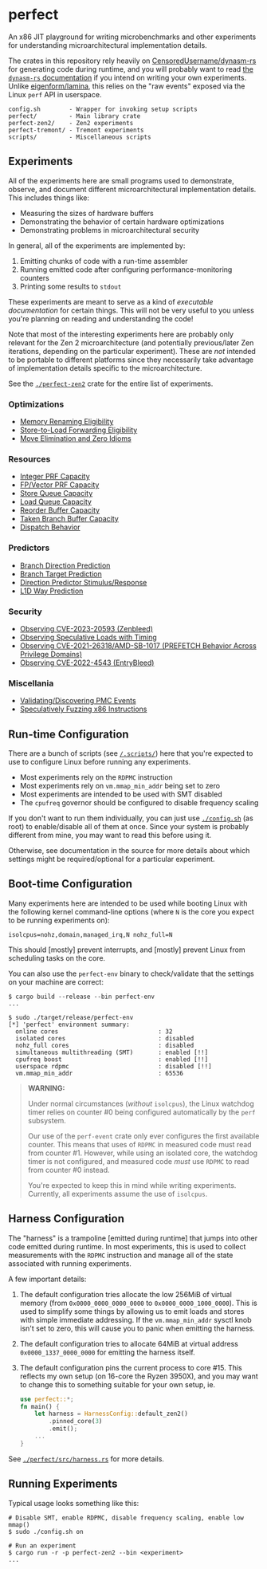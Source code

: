 # perfect

An x86 JIT playground for writing microbenchmarks and other experiments for 
understanding microarchitectural implementation details. 

The crates in this repository rely heavily on 
[CensoredUsername/dynasm-rs](https://github.com/CensoredUsername/dynasm-rs) 
for generating code during runtime, and you will probably want to read 
[the `dynasm-rs` documentation](https://censoredusername.github.io/dynasm-rs/language/index.html) if
you intend on writing your own experiments.
Unlike [eigenform/lamina](https://github.com/eigenform/lamina), this 
relies on the "raw events" exposed via the Linux `perf` API in userspace. 

```
config.sh        - Wrapper for invoking setup scripts
perfect/         - Main library crate
perfect-zen2/    - Zen2 experiments
perfect-tremont/ - Tremont experiments
scripts/         - Miscellaneous scripts
```

## Experiments

All of the experiments here are small programs used to demonstrate, observe, 
and document different microarchitectural implementation details. 
This includes things like: 

- Measuring the sizes of hardware buffers
- Demonstrating the behavior of certain hardware optimizations 
- Demonstrating problems in microarchitectural security

In general, all of the experiments are implemented by: 

1. Emitting chunks of code with a run-time assembler
2. Running emitted code after configuring performance-monitoring counters
3. Printing some results to `stdout`

These experiments are meant to serve as a kind of *executable documentation*
for certain things. This will not be very useful to you unless you're planning
on reading and understanding the code! 

Note that most of the interesting experiments here are probably only relevant
for the Zen 2 microarchitecture (and potentially previous/later Zen iterations,
depending on the particular experiment). These are *not* intended to be 
portable to different platforms since they necessarily take advantage of 
implementation details specific to the microarchitecture. 

See the [`./perfect-zen2`](./perfect-zen2/src/bin/) crate for the entire list of 
experiments. 

### Optimizations

- [Memory Renaming Eligibility](./perfect-zen2/src/bin/memfile.rs)
- [Store-to-Load Forwarding Eligibility](./perfect-zen2/src/bin/stlf.rs)
- [Move Elimination and Zero Idioms](./perfect-zen2/src/bin/rename.rs)

### Resources

- [Integer PRF Capacity](./perfect-zen2/src/bin/int.rs)
- [FP/Vector PRF Capacity](./perfect-zen2/src/bin/fp.rs)
- [Store Queue Capacity](./perfect-zen2/src/bin/stq.rs)
- [Load Queue Capacity](./perfect-zen2/src/bin/ldq.rs)
- [Reorder Buffer Capacity](./perfect-zen2/src/bin/rob.rs)
- [Taken Branch Buffer Capacity](./perfect-zen2/src/bin/tbb.rs)
- [Dispatch Behavior](./perfect-zen2/src/bin/dispatch.rs)

### Predictors

- [Branch Direction Prediction](./perfect-zen2/src/bin/bp.rs)
- [Branch Target Prediction](./perfect-zen2/src/bin/btb.rs)
- [Direction Predictor Stimulus/Response](./perfect-zen2/src/bin/bp-pattern.rs)
- [L1D Way Prediction](./perfect-zen2/src/bin/dcache.rs)

### Security

- [Observing CVE-2023-20593 (Zenbleed)](./perfect-zen2/src/bin/zenbleed.rs)
- [Observing Speculative Loads with Timing](./perfect-zen2/src/bin/flush-reload.rs)
- [Observing CVE-2021-26318/AMD-SB-1017 (PREFETCH Behavior Across Privilege Domains)](./perfect-zen2/src/bin/prefetch.rs)
- [Observing CVE-2022-4543 (EntryBleed)](./perfect-zen2/src/bin/entrybleed.rs)

### Miscellania

- [Validating/Discovering PMC Events](./perfect-zen2/src/bin/pmc.rs)
- [Speculatively Fuzzing x86 Instructions](./perfect-zen2/src/bin/specdec.rs)


## Run-time Configuration

There are a bunch of scripts (see [`/.scripts/`](./scripts/)) here that you're 
expected to use to configure Linux before running any experiments. 

- Most experiments rely on the `RDPMC` instruction
- Most experiments rely on `vm.mmap_min_addr` being set to zero
- Most experiments are intended to be used with SMT disabled
- The `cpufreq` governor should be configured to disable frequency scaling

If you don't want to run them individually, you can just use 
[`./config.sh`](./config.sh) (as root) to enable/disable all of them at once.
Since your system is probably different from mine, you may want to read this
before using it. 

Otherwise, see documentation in the source for more details about which 
settings might be required/optional for a particular experiment.

## Boot-time Configuration

Many experiments here are intended to be used while booting Linux with the 
following kernel command-line options (where `N` is the core you expect to be 
running experiments on):

```
isolcpus=nohz,domain,managed_irq,N nohz_full=N
```

This should [mostly] prevent interrupts, and [mostly] prevent Linux from 
scheduling tasks on the core.

You can also use the `perfect-env` binary to check/validate that the settings
on your machine are correct:

```
$ cargo build --release --bin perfect-env
...

$ sudo ./target/release/perfect-env
[*] 'perfect' environment summary:
  online cores                            : 32
  isolated cores                          : disabled
  nohz_full cores                         : disabled
  simultaneous multithreading (SMT)       : enabled [!!]
  cpufreq boost                           : enabled [!!]
  userspace rdpmc                         : disabled [!!]
  vm.mmap_min_addr                        : 65536
```

> **WARNING:**
>
> Under normal circumstances (*without* `isolcpus`), the Linux watchdog timer
> relies on counter #0 being configured automatically by the `perf` subsystem. 
>
> Our use of the `perf-event` crate only ever configures the first available 
> counter. This means that uses of `RDPMC` in measured code must read from 
> counter #1. However, while using an isolated core, the watchdog timer is not 
> configured, and measured code *must* use `RDPMC` to read from counter #0 
> instead.
>
> You're expected to keep this in mind while writing experiments. 
> Currently, all experiments assume the use of `isolcpus`.


## Harness Configuration

The "harness" is a trampoline [emitted during runtime] that jumps into other 
code emitted during runtime. In most experiments, this is used to collect 
measurements with the `RDPMC` instruction and manage all of the state 
associated with running experiments. 

A few important details: 

1. The default configuration tries allocate the low 256MiB of virtual 
   memory (from `0x0000_0000_0000_0000` to `0x0000_0000_1000_0000`). This is 
   used to simplify some things by allowing us to emit loads and stores with 
   simple immediate addressing. If the `vm.mmap_min_addr` sysctl knob isn't 
   set to zero, this will cause you to panic when emitting the harness.

2. The default configuration tries to allocate 64MiB at virtual address 
   `0x0000_1337_0000_0000` for emitting the harness itself.

3. The default configuration pins the current process to core #15.
   This reflects my own setup (on 16-core the Ryzen 3950X), and you may want 
   to change this to something suitable for your own setup, ie.
   ```rust
   use perfect::*;
   fn main() {
       let harness = HarnessConfig::default_zen2()
           .pinned_core(3)
           .emit();
       ...
   }
   ```

See [`./perfect/src/harness.rs`](./perfect/src/harness.rs) for more details. 

## Running Experiments

Typical usage looks something like this: 

``` 
# Disable SMT, enable RDPMC, disable frequency scaling, enable low mmap() 
$ sudo ./config.sh on

# Run an experiment
$ cargo run -r -p perfect-zen2 --bin <experiment>
...

```

